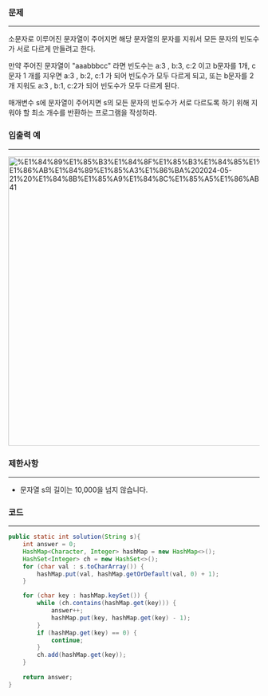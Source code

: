 ### 문제

---

소문자로 이루어진 문자열이 주어지면 해당 문자열의 문자를 지워서 모든 문자의 빈도수가 서로 다르게 만들려고 한다.

만약 주어진 문자열이 "aaabbbcc" 라면 빈도수는 a:3 , b:3, c:2 이고 b문자를 1개, c문자 1 개를 지우면 a:3 , b:2, c:1 가 되어 빈도수가 모두 다르게 되고, 또는 b문자를 2개 지워도 a:3 , b:1, c:2가 되어 빈도수가 모두 다르게 된다.

매개변수 s에 문자열이 주어지면 s의 모든 문자의 빈도수가 서로 다르도록 하기 위해 지워야 할 최소 개수를 반환하는 프로그램을 작성하라.

### 입출력 예

---

<img width="580" alt="%E1%84%89%E1%85%B3%E1%84%8F%E1%85%B3%E1%84%85%E1%85%B5%E1%86%AB%E1%84%89%E1%85%A3%E1%86%BA%202024-05-21%20%E1%84%8B%E1%85%A9%E1%84%8C%E1%85%A5%E1%86%AB%202 14 41" src="https://github.com/runtime-zer0/goorrrng/assets/147473025/f82d5cd0-9fe7-4105-8935-0be82c706906">

### 제한사항

---

- 문자열 s의 길이는 10,000을 넘지 않습니다.

### 코드

---

```java
public static int solution(String s){
    int answer = 0;
    HashMap<Character, Integer> hashMap = new HashMap<>();
    HashSet<Integer> ch = new HashSet<>();
    for (char val : s.toCharArray()) {
        hashMap.put(val, hashMap.getOrDefault(val, 0) + 1);
    }

    for (char key : hashMap.keySet()) {
        while (ch.contains(hashMap.get(key))) {
            answer++;
            hashMap.put(key, hashMap.get(key) - 1);
        }
        if (hashMap.get(key) == 0) {
            continue;
        }
        ch.add(hashMap.get(key));
    }
    
    return answer;
}
```